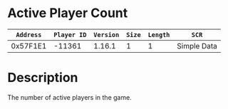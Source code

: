 # Active Player Count

| `Address` | `Player ID` | `Version` | `Size` | `Length` | `SCR` |
| ---------- | ----------- | --------- | ------ | -------- | ---- |
| 0x57F1E1 | -11361 | 1.16.1 | 1 | 1 | Simple Data |

# Description

The number of active players in the game.